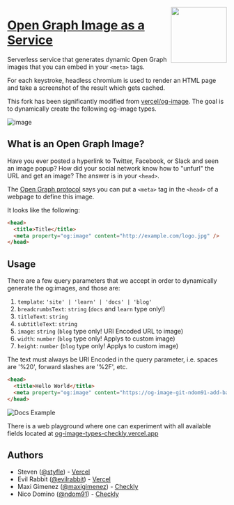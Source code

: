 <a href="https://vercel.com/new/project?template=vercel/og-image"><img width="128" src="https://vercel.com/button" align="right"></a>

# [Open Graph Image as a Service](https://og-image.vercel.app)

Serverless service that generates dynamic Open Graph images that you can embed in your `<meta>` tags.

For each keystroke, headless chromium is used to render an HTML page and take a screenshot of the result which gets cached.

This fork has been significantly modified from [vercel/og-image](https://github.com/vercel/og-image). The goal is to dynamically create the following og-image types.

![image](https://user-images.githubusercontent.com/7415984/130135123-820a6de1-ca17-43dd-b4b5-239096b3f1f1.png)

## What is an Open Graph Image?

Have you ever posted a hyperlink to Twitter, Facebook, or Slack and seen an image popup?
How did your social network know how to "unfurl" the URL and get an image?
The answer is in your `<head>`.

The [Open Graph protocol](http://ogp.me) says you can put a `<meta>` tag in the `<head>` of a webpage to define this image.

It looks like the following:

```html
<head>
  <title>Title</title>
  <meta property="og:image" content="http://example.com/logo.jpg" />
</head>
```

## Usage

There are a few query parameters that we accept in order to dynamically generate the og:images, and those are:

1. `template`: `'site' | 'learn' | 'docs' | 'blog'`
2. `breadcrumbsText`: `string` (`docs` and `learn` type only!)
3. `titleText`: `string`
4. `subtitleText`: `string`
5. `image`: `string` (`blog` type only! URI Encoded URL to image)
6. `width`: `number` (`blog` type only! Applys to custom image)
7. `height`: `number` (`blog` type only! Applys to custom image)

The text must always be URI Encoded in the query parameter, i.e. spaces are '%20', forward slashes are '%2F', etc.

```html
<head>
  <title>Hello World</title>
  <meta property="og:image" content="https://og-image-git-ndom91-add-base-img-types-checkly.vercel.app/docs.png?titleText=**Scraping%2520%2526%2520asserting%2520on%2520a%2520page**&subtitleText=Any%2520standard%2520Node.js%2520script%2520that%2520successfully%2520finishes%2520an%2520execution%2520is%2520a%2520valid%252C%2520passing%2520browser%2520check.&breadcrumbsText=Checkly%2520Docs%2520%252F%2520Headless%2520Automation%2520%252F%2520Basics%2520Debugging&template=docs&md=1&fontSize=50px" />
</head>
```

![Docs Example](https://user-images.githubusercontent.com/7415984/130284244-d6711cc7-097c-45db-8423-5946691c87ab.png)

There is a web playground where one can experiment with all available fields located at [og-image-types-checkly.vercel.app](https://og-image-git-ndom91-add-base-img-types-checkly.vercel.app)

## Authors

- Steven ([@styfle](https://twitter.com/styfle)) - [Vercel](https://vercel.com)
- Evil Rabbit ([@evilrabbit](https://twitter.com/evilrabbit_)) - [Vercel](https://vercel.com)
- Maxi Gimenez ([@maxigimenez](https://github.com/maxigimenez)) - [Checkly](https://checklyhq.com)
- Nico Domino ([@ndom91](https://github.com/ndom91)) - [Checkly](https://checklyhq.com)
